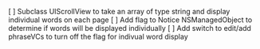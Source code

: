 [ ] Subclass UIScrollView to take an array of type string and display individual words on each page
[ ] Add flag to Notice NSManagedObject to determine if words will be displayed individually
[ ] Add switch to edit/add phraseVCs to turn off the flag for indivual word display
